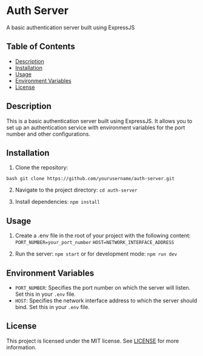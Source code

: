 # Auth Server

A basic authentication server built using ExpressJS

## Table of Contents

- [Description](#description)
- [Installation](#installation)
- [Usage](#usage)
- [Environment Variables](#environment-variables)
- [License](#license)

## Description

This is a basic authentication server built using ExpressJS. It allows you to set up an authentication service with environment variables for the port number and other configurations.

## Installation

1. Clone the repository:

`bash git clone https://github.com/yourusername/auth-server.git`

2. Navigate to the project directory:
   `cd auth-server`

3. Install dependencies:
   `npm install`

## Usage

1. Create a .env file in the root of your project with the following content:
   `PORT_NUMBER=your_port_number`
   `HOST=NETWORK_INTERFACE_ADDRESS`

2. Run the server:
   `npm start`
   or for development mode:
   `npm run dev`

## Environment Variables

- `PORT_NUMBER`: Specifies the port number on which the server will listen. Set this in your `.env` file.
- `HOST`: Specifies the network interface address to which the server should bind. Set this in your `.env` file.

## License

This project is licensed under the MIT license. See [LICENSE](https://github.com/yourusername/auth-server/blob/main/LICENSE) for more information.
